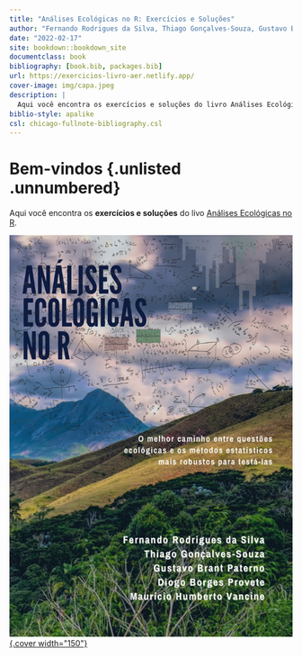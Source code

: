 ```yaml
--- 
title: "Análises Ecológicas no R: Exercícios e Soluções"
author: "Fernando Rodrigues da Silva, Thiago Gonçalves-Souza, Gustavo Brant Paterno, Diogo Borges Provete, Maurício Humberto Vancine"
date: "2022-02-17"
site: bookdown::bookdown_site
documentclass: book
bibliography: [book.bib, packages.bib]
url: https://exercicios-livro-aer.netlify.app/
cover-image: img/capa.jpeg
description: |
  Aqui você encontra os exercícios e soluções do livro Análises Ecológicas no R.
biblio-style: apalike
csl: chicago-fullnote-bibliography.csl
---
```




# Bem-vindos {.unlisted .unnumbered}

Aqui você encontra os **exercícios e soluções** do livo [Análises Ecológicas no R](https://analises-ecologicas.netlify.app/).

[![analises ecologicas](img/capa.jpeg){.cover width="150"}](https://analises-ecologicas.netlify.app/)
